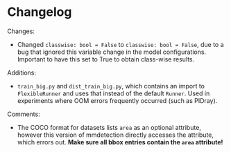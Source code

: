 # Changelog

Changes:
* Changed `classwise: bool = False` to `classwise: bool = False`, due to a bug that ignored this variable change in the model configurations. Important to have this set to True to obtain class-wise results.

Additions:
* `train_big.py` and `dist_train_big.py`, which contains an import to `FlexibleRunner` and uses that instead of the default `Runner`. Used in experiments where OOM errors frequently occurred (such as PIDray).

Comments:
* The COCO format for datasets lists `area` as an optional attribute, however this version of mmdetection directly accesses the attribute, which errors out. **Make sure all bbox entries contain the `area` attribute!**